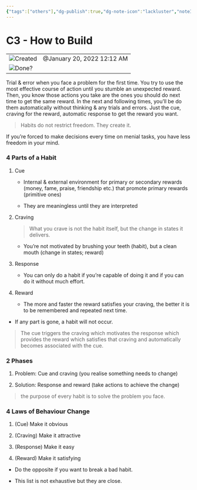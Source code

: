 ```yaml
---
{"tags":["others"],"dg-publish":true,"dg-note-icon":"lackluster","noteIcon":"lackluster","permalink":"/04-resources-material-para-zettel/others/c3-how-to-build/","dgPassFrontmatter":true,"created":"2025-10-16T10:15:39.423+01:00","updated":"2025-10-24T16:17:31.976+01:00"}
---
```


# C3 - How to Build

|   |   |
|---|---|
|![](Dashboard/Attachments/clock_gray%2068.svg)Created|@January 20, 2022 12:12 AM|
|![](Dashboard/Attachments/checkmark-square_gray%20530.svg)Done?||

Trial & error when you face a problem for the first time. You try to use the most effective course of action until you stumble an unexpected reward. Then, you know those actions you take are the ones you should do next time to get the same reward. In the next and following times, you’ll be do them automatically without thinking & any trials and errors. Just the cue, craving for the reward, automatic response to get the reward you want.

> Habits do not restrict freedom. They create it.

If you’re forced to make decisions every time on menial tasks, you have less freedom in your mind.

### 4 Parts of a Habit

1. Cue
    
    - Internal & external environment for primary or secondary rewards (money, fame, praise, friendship etc.) that promote primary rewards (primitive ones)
    
    - They are meaningless until they are interpreted

2. Craving
    
    > What you crave is not the habit itself, but the change in states it delivers.
    
    - You’re not motivated by brushing your teeth (habit), but a clean mouth (change in states; reward)

3. Response
    - You can only do a habit if you’re capable of doing it and if you can do it without much effort.

4. Reward
    - The more and faster the reward satisfies your craving, the better it is to be remembered and repeated next time.

- If any part is gone, a habit will not occur.

> The cue triggers the craving which motivates the response which provides the reward which satisfies that craving and automatically becomes associated with the cue.

### 2 Phases

1. Problem: Cue and craving (you realise something needs to change)

2. Solution: Response and reward (take actions to achieve the change)

> the purpose of every habit is to solve the problem you face.

### 4 Laws of Behaviour Change

1. (Cue) Make it obvious

2. (Craving) Make it attractive

3. (Response) Make it easy

4. (Reward) Make it satisfying

- Do the opposite if you want to break a bad habit.

- This list is not exhaustive but they are close.